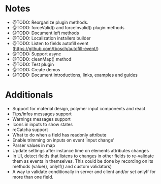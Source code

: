 # Notes

- @TODO: Reorganize plugin methods.
- @TODO: forceValid() and forceInvalid() plugin methods
- @TODO: Document left methods
- @TODO: Localization installers builder
- @TODO: Listen to fields autofill event (https://github.com/tbosch/autofill-event/)
- @TODO: Support async
- @TODO: cleanMap() method
- @TODO: Test plugin
- @TODO: Create demos
- @TODO: Document introductions, links, examples and guides

# Additionals

- Support for material design, polymer input components and react
- Tips/infos messages support
- Warnings messages support
- Icons in inputs to show states
- reCatcha support
- What to do when a field has readonly attribute
- Enable trimming on inputs on event 'input change'
- Parser values in map
- Update settings after instance time on elements attributes changes
- In UI, detect fields that listens to changes in other fields to re-validate
  them as events in themselves. This could be done by recording on its methods (value(),
  onlyIf() and custom validators)
- A way to validate conditionally in server and client and/or set onlyIf
  for more than one field.
